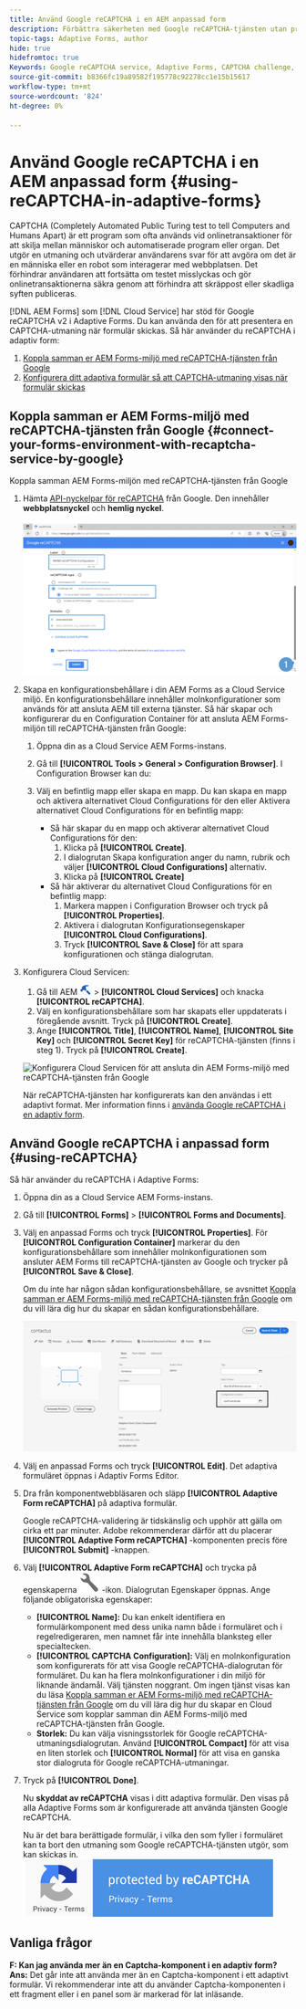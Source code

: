 ```yaml
---
title: Använd Google reCAPTCHA i en AEM anpassad form
description: Förbättra säkerheten med Google reCAPTCHA-tjänsten utan problem. Stegvisa anvisningar inifrån!
topic-tags: Adaptive Forms, author
hide: true
hidefromtoc: true
Keywords: Google reCAPTCHA service, Adaptive Forms, CAPTCHA challenge, Bot prevention, Core Components, Form submission security, Form spam prevention
source-git-commit: b8366fc19a89582f195778c92278cc1e15b15617
workflow-type: tm+mt
source-wordcount: '824'
ht-degree: 0%

---
```


# Använd Google reCAPTCHA i en AEM anpassad form {#using-reCAPTCHA-in-adaptive-forms}

CAPTCHA (Completely Automated Public Turing test to tell Computers and Humans Apart) är ett program som ofta används vid onlinetransaktioner för att skilja mellan människor och automatiserade program eller organ. Det utgör en utmaning och utvärderar användarens svar för att avgöra om det är en människa eller en robot som interagerar med webbplatsen. Det förhindrar användaren att fortsätta om testet misslyckas och gör onlinetransaktionerna säkra genom att förhindra att skräppost eller skadliga syften publiceras.

[!DNL AEM Forms] som [!DNL Cloud Service] har stöd för Google reCAPTCHA v2 i Adaptive Forms. Du kan använda den för att presentera en CAPTCHA-utmaning när formulär skickas. Så här använder du reCAPTCHA i adaptiv form:

1. [Koppla samman er AEM Forms-miljö med reCAPTCHA-tjänsten från Google](#connect-your-forms-environment-with-recaptcha-service-by-google)
1. [Konfigurera ditt adaptiva formulär så att CAPTCHA-utmaning visas när formulär skickas](#using-reCAPTCHA)

## Koppla samman er AEM Forms-miljö med reCAPTCHA-tjänsten från Google {#connect-your-forms-environment-with-recaptcha-service-by-google}

Koppla samman AEM Forms-miljön med reCAPTCHA-tjänsten från Google

1. Hämta [API-nyckelpar för reCAPTCHA](https://www.google.com/recaptcha/admin) från Google. Den innehåller **webbplatsnyckel** och **hemlig nyckel**.

   ![Skapa Google reCAPTCHA-konfiguration av Google webbplats för att få reCAPTCHA-nycklar](/help/forms/assets/google-captcha.gif)
1. Skapa en konfigurationsbehållare i din AEM Forms as a Cloud Service miljö. En konfigurationsbehållare innehåller molnkonfigurationer som används för att ansluta AEM till externa tjänster. Så här skapar och konfigurerar du en Configuration Container för att ansluta AEM Forms-miljön till reCAPTCHA-tjänsten från Google:
   1. Öppna din as a Cloud Service AEM Forms-instans.
   1. Gå till **[!UICONTROL Tools > General > Configuration Browser]**. I Configuration Browser kan du:
   1. Välj en befintlig mapp eller skapa en mapp. Du kan skapa en mapp och aktivera alternativet Cloud Configurations för den eller Aktivera alternativet Cloud Configurations för en befintlig mapp:

      * Så här skapar du en mapp och aktiverar alternativet Cloud Configurations för den:
         1. Klicka på **[!UICONTROL Create]**.
         1. I dialogrutan Skapa konfiguration anger du namn, rubrik och väljer **[!UICONTROL Cloud Configurations]** alternativ.
         1. Klicka på **[!UICONTROL Create]**
      * Så här aktiverar du alternativet Cloud Configurations för en befintlig mapp:
         1. Markera mappen i Configuration Browser och tryck på **[!UICONTROL Properties]**.
         1. Aktivera i dialogrutan Konfigurationsegenskaper **[!UICONTROL Cloud Configurations]**.
         1. Tryck **[!UICONTROL Save & Close]** för att spara konfigurationen och stänga dialogrutan.

1. Konfigurera Cloud Servicen:
   1. Gå till AEM ![verktyg-1](assets/tools-1.png) > **[!UICONTROL Cloud Services]** och knacka **[!UICONTROL reCAPTCHA]**.
   1. Välj en konfigurationsbehållare som har skapats eller uppdaterats i föregående avsnitt. Tryck på **[!UICONTROL Create]**.
   1. Ange **[!UICONTROL Title]**, **[!UICONTROL Name]**, **[!UICONTROL Site Key]** och **[!UICONTROL Secret Key]** för reCAPTCHA-tjänsten (finns i steg 1). Tryck på **[!UICONTROL Create]**.


   ![Konfigurera Cloud Servicen för att ansluta din AEM Forms-miljö med reCAPTCHA-tjänsten från Google](/help/forms/assets/captcha-configuration.gif)



   När reCAPTCHA-tjänsten har konfigurerats kan den användas i ett adaptivt format. Mer information finns i [använda Google reCAPTCHA i en adaptiv form](#using-reCAPTCHA).


## Använd Google reCAPTCHA i anpassad form {#using-reCAPTCHA}

Så här använder du reCAPTCHA i Adaptive Forms:

1. Öppna din as a Cloud Service AEM Forms-instans.
1. Gå till **[!UICONTROL Forms]** > **[!UICONTROL Forms and Documents]**.
1. Välj en anpassad Forms och tryck **[!UICONTROL Properties]**. För **[!UICONTROL Configuration Container]** markerar du den konfigurationsbehållare som innehåller molnkonfigurationen som ansluter AEM Forms till reCAPTCHA-tjänsten av Google och trycker på **[!UICONTROL Save & Close]**.

   Om du inte har någon sådan konfigurationsbehållare, se avsnittet [Koppla samman er AEM Forms-miljö med reCAPTCHA-tjänsten från Google](#connect-your-forms-environment-with-recaptcha-service-by-google) om du vill lära dig hur du skapar en sådan konfigurationsbehållare.

   ![Välj konfigurationsbehållare](/help/forms/assets/captcha-properties.png)

1. Välj en anpassad Forms och tryck **[!UICONTROL Edit]**. Det adaptiva formuläret öppnas i Adaptiv Forms Editor.
1. Dra från komponentwebbläsaren och släpp **[!UICONTROL Adaptive Form reCAPTCHA]** på adaptiva formulär.

   Google reCAPTCHA-validering är tidskänslig och upphör att gälla om cirka ett par minuter. Adobe rekommenderar därför att du placerar **[!UICONTROL Adaptive Form reCAPTCHA]** -komponenten precis före **[!UICONTROL Submit]** -knappen.

1. Välj **[!UICONTROL Adaptive Form reCAPTCHA]** och trycka på egenskaperna ![Ikonen Egenskaper](assets/configure-icon.svg) -ikon. Dialogrutan Egenskaper öppnas. Ange följande obligatoriska egenskaper:
   * **[!UICONTROL Name]:** Du kan enkelt identifiera en formulärkomponent med dess unika namn både i formuläret och i regelredigeraren, men namnet får inte innehålla blanksteg eller specialtecken.
   * **[!UICONTROL CAPTCHA Configuration]:** Välj en molnkonfiguration som konfigurerats för att visa Google reCAPTCHA-dialogrutan för formuläret. Du kan ha flera molnkonfigurationer i din miljö för liknande ändamål. Välj tjänsten noggrant. Om ingen tjänst visas kan du läsa [Koppla samman er AEM Forms-miljö med reCAPTCHA-tjänsten från Google](#connect-your-forms-environment-with-recaptcha-service-by-google) om du vill lära dig hur du skapar en Cloud Service som kopplar samman din AEM Forms-miljö med reCAPTCHA-tjänsten från Google.
   * **Storlek:** Du kan välja visningsstorlek för Google reCAPTCHA-utmaningsdialogrutan. Använd **[!UICONTROL Compact]** för att visa en liten storlek och **[!UICONTROL Normal]** för att visa en ganska stor dialogruta för Google reCAPTCHA-utmaningar.

1. Tryck på **[!UICONTROL Done]**.

   Nu **skyddat av reCAPTCHA** visas i ditt adaptiva formulär. Den visas på alla Adaptive Forms som är konfigurerade att använda tjänsten Google reCAPTCHA.

   Nu är det bara berättigade formulär, i vilka den som fyller i formuläret kan ta bort den utmaning som Google reCAPTCHA-tjänsten utgör, som kan skickas in.
   ![Google skyddat av reCAPTCHA-märke](/help/forms/assets/google-recaptcha-v2.png)

<!--
### Show or hide CAPTCHA component based on rules {#show-hide-captcha}

You can select to show or hide the CAPTCHA component based on rules that you apply on a component in an Adaptive Form. Tap the component, select ![edit rules](assets/edit-rules-icon.svg), and tap **[!UICONTROL Create]** to create a rule. For more information on creating rules, see [Rule Editor](rule-editor.md).

For example, the CAPTCHA component must display in an Adaptive Form only if the Currency Value field in the form has a value of more than 25000.

Tap the **[!UICONTROL Currency Value]** field in the form and create the following rules:

![Show or hide rules](assets/rules-show-hide-captcha.png)

   >[!NOTE]
   >
   > When you select a reCAPTCHA v2 configuration and the size is set to [!UICONTROL Invisible], the show/hide option remains disabled.

   -->

## Vanliga frågor

**F: Kan jag använda mer än en Captcha-komponent i en adaptiv form?**
**Ans:** Det går inte att använda mer än en Captcha-komponent i ett adaptivt formulär. Vi rekommenderar inte att du använder Captcha-komponenten i ett fragment eller i en panel som är markerad för lat inläsande.

